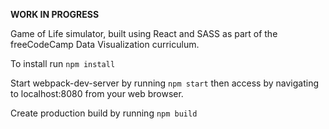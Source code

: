 **WORK IN PROGRESS**

Game of Life simulator, built using React and SASS as part of the freeCodeCamp Data Visualization curriculum.

To install run ````npm install````

Start webpack-dev-server by running ````npm start```` then access by navigating to localhost:8080 from your web browser.

Create production build by running ````npm build````